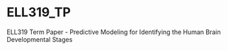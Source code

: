 # ELL319_TP
ELL319 Term Paper - Predictive Modeling for Identifying the Human Brain Developmental Stages
